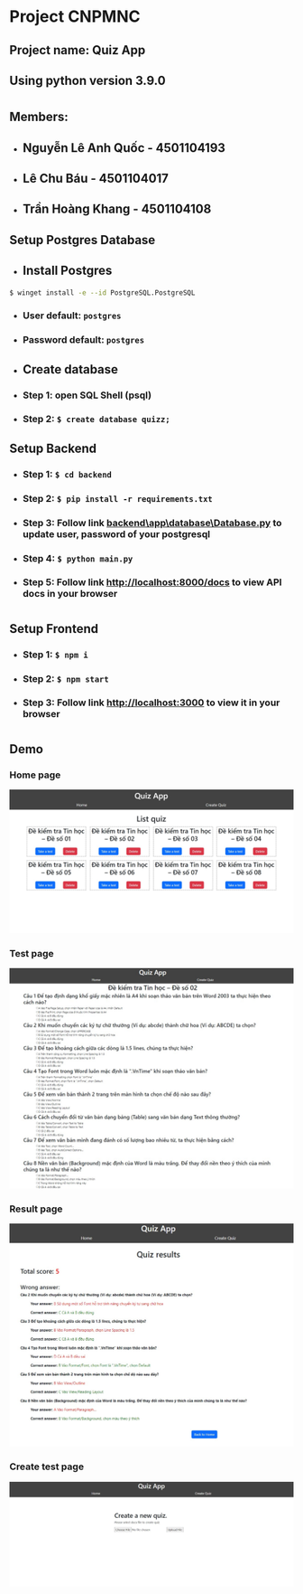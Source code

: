 # Project CNPMNC

## Project name: Quiz App
## Using python version 3.9.0
#

## Members:

- ## Nguyễn Lê Anh Quốc - 4501104193
- ## Lê Chu Báu - 4501104017
- ## Trần Hoàng Khang - 4501104108

## Setup Postgres Database

- ## Install Postgres

```bash
$ winget install -e --id PostgreSQL.PostgreSQL
```

- ### User default: `postgres`
- ### Password default: `postgres`

* ## Create database

* ### Step 1: open SQL Shell (psql)
* ### Step 2: `$ create database quizz;`

## Setup Backend

- ### Step 1: `$ cd backend`
- ### Step 2: `$ pip install -r requirements.txt`
- ### Step 3: Follow link [backend\app\database\Database.py](backend\app\database\Database.py) to update user, password of your postgresql
- ### Step 4: `$ python main.py`
- ### Step 5: Follow link [http://localhost:8000/docs](http://localhost:8000/docs) to view API docs in your browser

#

## Setup Frontend

- ### Step 1: `$ npm i`
- ### Step 2: `$ npm start`
- ### Step 3: Follow link [http://localhost:3000](http://localhost:3000) to view it in your browser

#

## Demo

### Home page

![home](./demo/collections.jpeg)

### Test page

![test](./demo/quiz.jpeg)

### Result page

![result](./demo/result.jpeg)

### Create test page

![create-test](./demo/create-quiz.jpeg)
